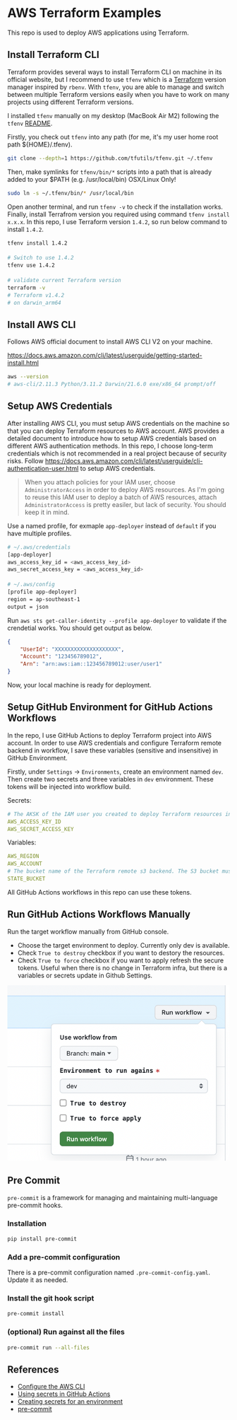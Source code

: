 # AWS Terraform Examples

This repo is used to deploy AWS applications using Terraform.

## Install Terraform CLI

Terraform provides several ways to install Terraform CLI on machine in its official website, but I recommend to use `tfenv` which is a [Terraform](https://www.terraform.io/) version manager inspired by `rbenv`. With `tfenv`, you are able to manage and switch between multiple Terraform versions easily when you have to work on many projects using different Terraform versions.

I installed `tfenv` manually on my desktop (MacBook Air M2) following the `tfenv` [README](https://github.com/tfutils/tfenv).

Firstly, you check out `tfenv` into any path (for me, it's my user home root path ${HOME}/.tfenv).

```bash
git clone --depth=1 https://github.com/tfutils/tfenv.git ~/.tfenv
```

Then, make symlinks for `tfenv/bin/*` scripts into a path that is already added to your $PATH (e.g. /usr/local/bin) OSX/Linux Only!

```bash
sudo ln -s ~/.tfenv/bin/* /usr/local/bin
```

Open another terminal, and run `tfenv -v` to check if the installation works. Finally, install Terrafrom version you required using command `tfenv install x.x.x`. In this repo, I use Terraform version `1.4.2`, so run below command to install `1.4.2`.

```bash
tfenv install 1.4.2

# Switch to use 1.4.2
tfenv use 1.4.2

# validate current Terraform version
terraform -v
# Terraform v1.4.2
# on darwin_arm64
```

## Install AWS CLI

Follows AWS official document to install AWS CLI V2 on your machine.

<https://docs.aws.amazon.com/cli/latest/userguide/getting-started-install.html>

```bash
aws --version
# aws-cli/2.11.3 Python/3.11.2 Darwin/21.6.0 exe/x86_64 prompt/off
```

## Setup AWS Credentials

After installing AWS CLI, you must setup AWS credentials on the machine so that you can deploy Terraform resources to AWS account. AWS provides a detailed document to introduce how to setup AWS credentials based on different AWS authentication methods. In this repo, I choose long-term credentials which is not recommended in a real project because of security risks. Follow <https://docs.aws.amazon.com/cli/latest/userguide/cli-authentication-user.html> to setup AWS credentials.

> When you attach policies for your IAM user, choose `AdministratorAccess` in order to deploy AWS resources. As I'm going to reuse this IAM user to deploy a batch of AWS resources, attach `AdministratorAccess` is pretty easiler, but lack of security. You should keep it in mind.

Use a named profile, for exmaple `app-deployer` instead of `default` if you have multiple profiles.

```bash
# ~/.aws/credentials
[app-deployer]
aws_access_key_id = <aws_access_key_id>
aws_secret_access_key = <aws_access_key_id>

# ~/.aws/config
[profile app-deployer]
region = ap-southeast-1
output = json
```

Run `aws sts get-caller-identity --profile app-deployer` to validate if the crendetial works. You should get output as below.

```json
{
    "UserId": "XXXXXXXXXXXXXXXXXXXX",
    "Account": "123456789012",
    "Arn": "arn:aws:iam::123456789012:user/user1"
}
```

Now, your local machine is ready for deployment.

## Setup GitHub Environment for GitHub Actions Workflows

In the repo, I use GitHub Actions to deploy Terraform project into AWS account. In order to use AWS credentials and configure Terraform remote backend in workflow, I save these variables (sensitive and insensitive) in GitHub Environment.

Firstly, under `Settings` -> `Environments`, create an environment named `dev`. Then create two secrets and three variables in `dev` environment. These tokens will be injected into workflow build.

Secrets:

```yaml
# The AKSK of the IAM user you created to deploy Terraform resources in previous step.
AWS_ACCESS_KEY_ID
AWS_SECRET_ACCESS_KEY
```

Variables:

```yaml
AWS_REGION
AWS_ACCOUNT
# The bucket name of the Terraform remote s3 backend. The S3 bucket must exist.
STATE_BUCKET
```

All GitHub Actions workflows in this repo can use these tokens.

## Run GitHub Actions Workflows Manually

Run the target workflow manually from GitHub console.

- Choose the target environment to deploy. Currently only dev is available.
- Check `True to destroy` checkbox if you want to destory the resources.
- Check `True to force` checkbox if you want to apply refresh the secure tokens. Useful when there is no change in Terraform infra, but there is a variables or secrets update in Github Settings.

![GitHub Actions Workflow](./02-images/workflow.png)

## Pre Commit

`pre-commit` is a framework for managing and maintaining multi-language pre-commit hooks.

### Installation

```bash
pip install pre-commit
```

### Add a pre-commit configuration

There is a pre-commit configuration named `.pre-commit-config.yaml`. Update it as needed.

### Install the git hook script

```bash
pre-commit install
```

### (optional) Run against all the files

```bash
pre-commit run --all-files
```

## References

- [Configure the AWS CLI](https://docs.aws.amazon.com/cli/latest/userguide/cli-chap-configure.html)
- [Using secrets in GitHub Actions](https://docs.github.com/en/actions/security-guides/using-secrets-in-github-actions)
- [Creating secrets for an environment](https://docs.github.com/en/actions/security-guides/using-secrets-in-github-actions#creating-secrets-for-an-environment)
- [pre-commit](https://pre-commit.com/)
